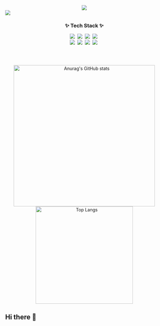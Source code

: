 <div align="center">
  <img src="https://capsule-render.vercel.app/api?type=waving&color=gradient&height=200&text=Dinga's%20GITHUB&fontSize=50&animation=twinkling&fontAlign=50&fontAlignY=50" />
</div>

<img src="https://capsule-render.vercel.app/api?type=waving&color=gradient&customColorList=10&height=200&text=Dinga's%20GITHUB&fontSize=50&animation=twinkling&fontAlign=68&fontAlignY=36" />
</div>

<h3 align="center">✨ Tech Stack ✨</h3>
<div align="center">
  <img src="https://img.shields.io/badge/Spring-3DDC84?style=flat&logo=spring&logoColor=white"/>&nbsp
  <img src="https://img.shields.io/badge/JavaScript-F7DF1E?style=flat&logo=javascript&logoColor=white"/>&nbsp
  <img src="https://img.shields.io/badge/intelliJ-21BDDB?style=flat&logo=intellijidea&logoColor=white"/>&nbsp
  <img src="https://img.shields.io/badge/mysql-4479A1?style=flat&logo=mysql&logoColor=white"/>&nbsp
</div>

<div align="center">
  <img src="https://img.shields.io/badge/C-A8B9CC?style=flat&logo=c&logoColor=white"/>&nbsp
  <img src="https://img.shields.io/badge/JAVA-C00000?style=flat&logo=JAVA&logoColor=white"/>&nbsp
  <img src="https://img.shields.io/badge/docker-2496ED?style=flat&logo=docker&logoColor=white"/>&nbsp
  <img src="https://img.shields.io/badge/AWS-1ED760?style=flat&logo=AWS&logoColor=white"/>&nbsp
</div>

<br><br>


<div align="center">
  <img src="https://github-readme-stats.vercel.app/api?username=doldollee00&show_icons=true&hide=contribs,prs&cache_seconds=86400&theme=radical" alt="Anurag's GitHub stats" width="450"/>
  <img src="https://github-readme-stats.vercel.app/api/top-langs/?username=doldollee00&layout=compact" alt="Top Langs" width="310"/>
</div>












<div align="center">
 
</div>





## Hi there 👋

<!--
**doldollee00/doldollee00** is a ✨ _special_ ✨ repository because its `README.md` (this file) appears on your GitHub profile.

Here are some ideas to get you started:

- 🔭 I’m currently working on ...
- 🌱 I’m currently learning ...
- 👯 I’m looking to collaborate on ...
- 🤔 I’m looking for help with ...
- 💬 Ask me about ...
- 📫 How to reach me: ...
- 😄 Pronouns: ...
- ⚡ Fun fact: ...
-->
